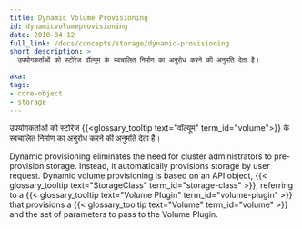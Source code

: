 ```yaml
---
title: Dynamic Volume Provisioning
id: dynamicvolumeprovisioning
date: 2018-04-12
full_link: /docs/concepts/storage/dynamic-provisioning
short_description: >
  उपयोगकर्ताओं को स्टोरेज वॉल्यूम के स्वचालित निर्माण का अनुरोध करने की अनुमति देता है।

aka: 
tags:
- core-object
- storage
---
```

 उपयोगकर्ताओं को स्टोरेज {{<glossary_tooltip text="वॉल्यूम" term_id="volume">}} के स्वचालित निर्माण का अनुरोध करने की अनुमति देता है।

<!--more--> 

Dynamic provisioning eliminates the need for cluster administrators to pre-provision storage. Instead, it automatically provisions storage by user request. Dynamic volume provisioning is based on an API object, {{< glossary_tooltip text="StorageClass" term_id="storage-class" >}}, referring to a {{< glossary_tooltip text="Volume Plugin" term_id="volume-plugin" >}} that provisions a {{< glossary_tooltip text="Volume" term_id="volume" >}} and the set of parameters to pass to the Volume Plugin.
